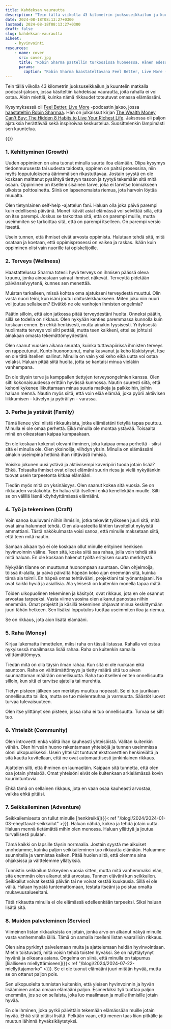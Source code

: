 ```yaml
---
title: Kahdeksan vaurautta
description: "Tein tällä viikolla 43 kilometrin juoksuseikkailun ja kuuntelin matkalla podcast-jakson, jossa käsiteltiin kahdeksaa vaurautta, joita rahalla ei voi ostaa. Aloin miettiä, kuinka nämä rikkaudet toteutuvat omassa elämässäni."
date: 2024-08-18T08:13:27+0300
lastmod: 2024-08-18T08:13:27+0300
draft: false
slug: kahdeksan-vaurautta
aiheet:
    - hyvinvointi
resources:
    - name: cover
      src: cover.jpg
      title: "Robin Sharma pastellin turkoosissa huoneessa. Hänen edessään on telineessä oleva mikrofoni. Yllään Robinilla on harmaa lippis, harmaat liivit sekä niiden alla musta t-paita. Hänen taustalla on kirjahylly ja edessä olevalla pöydällä mukeja sekä hänen kirjoittamansa kirja."
      params:
        caption: "Robin Sharma haastateltavana Feel Better, Live More -podcastissa."
---
```

Tein tällä viikolla 43 kilometrin juoksuseikkailun ja kuuntelin matkalla podcast-jakson, jossa käsiteltiin kahdeksaa vaurautta, joita rahalla ei voi ostaa. Aloin miettiä, kuinka nämä rikkaudet toteutuvat omassa elämässäni.

<!--more-->

Kysymyksessä oli [Feel Better, Live More](https://drchatterjee.com/blog/category/podcast/) -podcastin jakso, jossa [haastateltiin Robin Sharmaa](https://drchatterjee.com/8-hidden-habits-to-live-your-healthiest-happiest-and-most-fulfilled-life-with-robin-sharma/). Hän on julkaissut kirjan [The Wealth Money Can't Buy: The Hidden 8 Habits to Live Your Richest Life](https://thewealthmoneycantbuy.net/). Jaksossa oli paljon ajatuksia herättävää sekä inspiroivaa keskustelua. Suosittelenkin lämpimästi sen kuuntelua.

{{<cover>}}

### 1. Kehittyminen (Growth)
Uuden oppiminen on aina tuonut minulla suurta iloa elämään. Olipa kysymys tiedonmurusesta tai uudesta taidosta, oppinen on paitsi prosessina, niin myös lopputuloksena äärimmäisen rikastuttavaa. Jostain syystä en ole koskaan malttanut pysähtyä tiettyyn tasoon ja tyytyä tekemään sitä mitä osaan. Oppiminen on itselleni sisäinen tarve, joka ei tarvitse toimiakseen ulkoista polttoainetta. Siinä on lapsenomaista riemua, jota harvoin löytää muualta.

Olen tietynlainen self-help -ajattelun fani. Haluan olla joka päivä parempi kuin edellisenä päivänä. Monet ikävät asiat elämässä voi selvittää sillä, että on itse parempi. Joskus se tarkoittaa sitä, että on parempi muille, mutta useimmiten se tarkoittaa sitä, että on parempi itselleen. On parempi versio itsestä.

Usein tunnen, että ihmiset eivät arvosta oppimista. Halutaan tehdä sitä, mitä osataan ja koetaan, että oppimisprosessi on vaikea ja raskas. Ikään kuin oppiminen olisi vain nuorille tai opiskelijoille.

### 2. Terveys (Wellness)
Haastattelussa Sharma totesi: hyvä terveys on ihmisen päässä oleva kruunu, jonka ainoastaan sairaat ihmiset näkevät. Terveyttä pidetään päivänselvyytenä, kunnes sen menettää.

Muistan tarkalleen, missä kohtaa oma ajatukseni terveydestä muuttui. Olin vasta nuori teini, kun isäni joutui ohitusleikkaukseen. Miten joku niin nuori voi joutua sellaiseen? Eivätkö ne ole vanhojen ihmisten ongelmia?

Päätin silloin, että aion jatkossa pitää terveydestäni huolta. Onneksi päätin, sillä se todella on rikkaus. Olen nykyään kenties paremmassa kunnolla kuin koskaan ennen. En ehkä henkisesti, mutta ainakin fyysisesti. Yrityksestä huolimatta terveys voi silti pettää, mutta teen kaikkeni, ettei se johtuisi ainakaan omasta tekemättömyydestäni.

Olen saanut vuosien aikana seurata, kuinka tuttavapiirissä ihmisten terveys on rappeutunut. Kunto huonontunut, maha kasvanut ja keho läskistynyt. Itse en ole tätä itselleni sallinut. Minulla on vain yksi keho eikä uutta voi ostaa velaksi. Haluan pitää siitä huolta, jotta se kantaisi minua vieläkin vanhempana.

En ole täysin terve ja kamppailen tiettyjen terveysongelmien kanssa. Olen silti kokonaisuudessa erittäin hyvässä kunnossa. Nautin suuresti siitä, että kehoni kykenee liikuttamaan minua suuria matkoja ja paikkoihin, joihin haluan mennä. Nautin myös siitä, että voin elää elämää, joka pyörii aktiivisen liikkumisen - kävelyn ja pyöräilyn - varassa.

### 3. Perhe ja ystävät (Family)

Tämä lienee yksi niistä rikkauksista, jotka elämästäni tietyllä tapaa puuttuu. Minulla ei ole omaa perhettä. Eikä minulla ole montaa ystävää. Toisaalta minä en oikeastaan kaipaa kumpaakaan.

En ole koskaan kokenut olevani ihminen, joka kaipaa omaa perhettä - siksi sitä ei minulla ole. Olen yksinolija, viihdyn yksin. Minulla on elämässäni ainakin useimpina hetkinä ihan riittävästi ihmisiä.

Voisiko jokunen uusi ystävä ja aktiivisempi kaveripiiri tuoda jotain lisää? Ehkä. Toisaalta ihmiset ovat olleet elämäni suurin riesa ja vielä nykyäänkin tuovat usein tarpeetonta kitkaa elämääni.

Tiedän myös mitä on yksinäisyys. Olen saanut kokea sitä vuosia. Se on rikkauden vastakohta. En halua sitä itselleni enkä kenellekään muulle. Silti se on välillä läsnä köyhdyttämässä elämääni.

### 4. Työ ja tekeminen (Craft)

Voin sanoa kuuluvani niihin ihmisiin, jotka tekevät työkseen juuri sitä, mitä ovat aina halunneet tehdä. Olen ala-asteelta lähtien tavoitellut nykyistä ammattiani. Tästä näkökulmasta voisi sanoa, että minulle maksetaan siitä, että teen mitä nautin.

Samaan aikaan työ ei ole koskaan ollut minulle erityinen henkisen hyvinvoinnin väline. Teen sitä, koska siitä saa rahaa, jolla voin tehdä sitä mitä haluan. En ole koskaan hakenut työltä erityisen suurta merkitystä.

Nykyään tilanne on muuttunut huonompaan suuntaan. Olen ohjelmoija, töissä it-alalla, ja päivä päivältä häpeän koko ajan enemmän sitä, kuinka tämä ala toimii. En häpeä omaa tehtävääni, projektiani tai työnantajaani. Ne ovat kaikki hyviä ja asiallisia. Ala yleisesti on kuitenkin monella tapaa mätä.

Töiden ulkopuolinen tekeminen ja käsityöt, ovat rikkaus, jota en ole osannut arvostaa tarpeeksi. Vasta viime vuosina olen alkanut panostaa niihin enemmän. Omat projektit ja käsillä tekeminen ohjaavat minua keskittymään juuri tähän hetkeen. Sen lisäksi lopputulos tuottaa useimmiten iloa ja riemua.

Se on rikkaus, jota aion lisätä elämääni.

### 5. Raha (Money)

Kirjaa lukematta ihmettelen, miksi raha on tässä listassa. Rahalla voi ostaa nykyisessä maailmassa lisää rahaa. Raha on kuitenkin samalla välttämättömyys.

Tiedän mitä on olla täysin ilman rahaa. Kun sitä ei ole ruokaan eikä asuntoon. Raha on välttämättömyys ja tietty määrä sitä tuo aivan suunnattoman määrään onnellisuutta. Raha tuo itselleni eniten onnellisuutta silloin, kun sitä ei tarvitse ajatella tai murehtia.

Tietyn pisteen jälkeen sen merkitys muuttuu nopeasti. Se ei tuo juurikaan onnellisuutta tai iloa, mutta se tuo mielenrauhaa ja varmuutta. Säästöt luovat turvaa tulevaisuuteen.

Olen itse ylittänyt sen pisteen, jossa raha ei tuo onnellisuutta. Turvaa se silti tuo.

### 6. Yhteisöt (Community)

Olen introvertti enkä välitä ihan kauheasti yhteisöistä. Välitän kuitenkin vähän. Olen hirveän huono rakentamaan yhteisöjä ja tunnen useimmissa oloni ulkopuoliseksi. Usein yhteisöt tuntuvat ekstroverttien henkireiältä ja sitä kautta kuvitellaan, että ne ovat automaattisesti jonkinlainen rikkaus.

Ajattelen silti, että ihminen on laumaeläin. Kaipaan sitä tunnetta, että olen osa jotain yhteisöä. Omat yhteisöni eivät ole kuitenkaan arkielämässä kovin kouriintuntuvia.

Ehkä tämä on sellainen rikkaus, jota en vaan osaa kauheasti arvostaa, vaikka ehkä pitäisi.

### 7. Seikkaileminen (Adventure)

Seikkailemisesta on tullut minulle [henkireikä]({{< ref "/blogi/2024/2024-01-03-eheyttavat-seikkailut" >}}). Haluan nähdä, kokea ja tehdä jotain uutta. Haluan mennä tietämättä mihin olen menossa. Haluan yllättyä ja joutua turvallisesti pulaan.

Tämä kaikki on lapsille täysin normaalia. Jostain syystä me aikuiset unohdamme, kuinka paljon seikkaileminen tuo rikkautta elämään. Haluamme suunnitella ja varmistaa kaiken. Pitää huolen siitä, että olemme aina ohjaksissa ja välttelemme yllätyksiä.

Tunnistin seikkailun tärkeyden vuosia sitten, mutta mitä vanhemmaksi elän, sitä enemmän olen alkanut sitä arvostaa. Tunnen eläväni kun seikkailen. Seikkailut voivat kestää päivän tai ne voivat kestää kuukausia. Sillä ei ole väliä. Haluan hypätä tuntemattomaan, testata itseäni ja poistua omalta mukavuusalueeltani.

Tätä rikkautta minulla ei ole elämässä edelleenkään tarpeeksi. Siksi haluan lisätä sitä.

### 8. Muiden palveleminen (Service)

Viimeinen listan rikkauksista on jotain, jonka arvo on alkanut näkyä minulle vasta vanhemmalla iällä. Tämä on samalla itselleni listan vaarallisin rikkaus.

Olen aina pyrkinyt palvelemaan muita ja ajattelemaan heidän hyvinvointiaan. Mietin toistuvasti, mitä voisin tehdä toisten hyväksi. Se on näyttäytynyt hyvänä ja oikeana asiana. Ongelma on siinä, että minulla on taipumus [liialliseen miellyttämiseen]({{< ref "/blogi/2024/2024-07-22-miellyttajamorko" >}}). Se ei ole tuonut elämääni juuri mitään hyvää, mutta se on ottanut paljon pois.

Sen ulkopuolelta tunnistan kuitenkin, että yleisen hyvinvoinnin ja hyvän lisääminen antaa omaan elämääni paljon. Esimerkiksi työ tuottaa paljon enemmän, jos se on sellaista, joka luo maailmaan ja muille ihmisille jotain hyvää.

En ole ihminen, joka pyrkii päivittäin tekemään elämässään muille jotain hyvää. Ehkä sitä pitäisi lisätä. Pelkään vaan, että menen taas liian pitkälle ja muutun lähinnä hyväksikäytetyksi.
